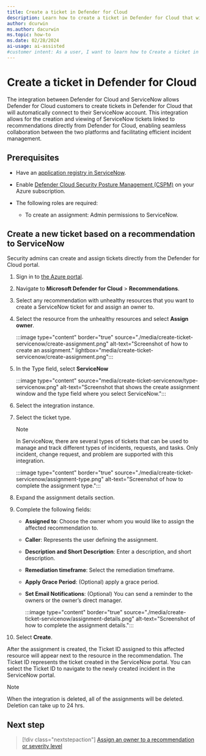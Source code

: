 ```yaml
---
title: Create a ticket in Defender for Cloud 
description: Learn how to create a ticket in Defender for Cloud that will connect and synchronize with your ServiceNow account.
author: dcurwin
ms.author: dacurwin
ms.topic: how-to
ms.date: 02/28/2024
ai-usage: ai-assisted
#customer intent: As a user, I want to learn how to Create a ticket in Defender for Cloud for my ServiceNow account.
---
```


# Create a ticket in Defender for Cloud 

The integration between Defender for Cloud and ServiceNow allows Defender for Cloud customers to create tickets in Defender for Cloud that will automatically connect to their ServiceNow account. This integration allows for the creation and viewing of ServiceNow tickets linked to recommendations directly from Defender for Cloud, enabling seamless collaboration between the two platforms and facilitating efficient incident management.

## Prerequisites

- Have an [application registry in ServiceNow](https://docs.servicenow.com/bundle/utah-employee-service-management/page/product/meeting-extensibility/task/create-app-registry-meeting-extensibility.html). 

- Enable [Defender Cloud Security Posture Management (CSPM)](tutorial-enable-cspm-plan.md) on your Azure subscription.

- The following roles are required:
    - To create an assignment:  Admin permissions to ServiceNow.

## Create a new ticket based on a recommendation to ServiceNow

Security admins can create and assign tickets directly from the Defender for Cloud portal.

1. Sign in to [the Azure portal](https://aka.ms/integrations).

1. Navigate to **Microsoft Defender for Cloud** > **Recommendations**.

1. Select any recommendation with unhealthy resources that you want to create a ServiceNow ticket for and assign an owner to.

1. Select the resource from the unhealthy resources and select **Assign owner**.

   :::image type="content" border="true" source="./media/create-ticket-servicenow/create-assignment.png" alt-text="Screenshot of how to create an assignment." lightbox="media/create-ticket-servicenow/create-assignment.png":::

1. In the Type field, select **ServiceNow**

    :::image type="content" source="media/create-ticket-servicenow/type-servicenow.png" alt-text="Screenshot that shows the create assignment window and the type field where you select ServiceNow.":::

1. Select the integration instance.

1. Select the ticket type.

   > [!NOTE]
   > In ServiceNow, there are several types of tickets that can be used to manage and track different types of incidents, requests, and tasks. Only incident, change request, and problem are supported with this integration.

   :::image type="content" border="true" source="./media/create-ticket-servicenow/assignment-type.png" alt-text="Screenshot of how to complete the assignment type.":::

1. Expand the assignment details section.

1. Complete the following fields:

   - **Assigned to**: Choose the owner whom you would like to assign the affected recommendation to.
   - **Caller**: Represents the user defining the assignment.
   - **Description and Short Description**: Enter a description, and short description.
   - **Remediation timeframe**: Select the remediation timeframe.
   - **Apply Grace Period**: (Optional) apply a grace period.
   - **Set Email Notifications**: (Optional) You can send a reminder to the owners or the owner’s direct manager.

      :::image type="content" border="true" source="./media/create-ticket-servicenow/assignment-details.png" alt-text="Screenshot of how to complete the assignment details.":::

1. Select **Create**.

After the assignment is created, the Ticket ID assigned to this affected resource will appear next to the resource in the recommendation. The Ticket ID represents the ticket created in the ServiceNow portal. You can select the Ticket ID to navigate to the newly created incident in the ServiceNow portal.

> [!NOTE]
> When the integration is deleted, all of the assignments will be deleted. Deletion can take up to 24 hrs.

## Next step

> [!div class="nextstepaction"]
> [Assign an owner to a recommendation or severity level](create-governance-rule-servicenow.md)
